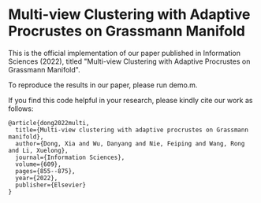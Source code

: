 # Multi-view Clustering with Adaptive Procrustes on Grassmann Manifold

This is the official implementation of our paper published in Information Sciences (2022), titled "Multi-view Clustering with Adaptive Procrustes on Grassmann Manifold".

To reproduce the results in our paper, please run demo.m.

If you find this code helpful in your research, please kindly cite our work as follows:

```
@article{dong2022multi,
  title={Multi-view clustering with adaptive procrustes on Grassmann manifold},
  author={Dong, Xia and Wu, Danyang and Nie, Feiping and Wang, Rong and Li, Xuelong},
  journal={Information Sciences},
  volume={609},
  pages={855--875},
  year={2022},
  publisher={Elsevier}
}
